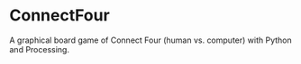 # ConnectFour
A graphical board game of Connect Four (human vs. computer) with Python and Processing.

